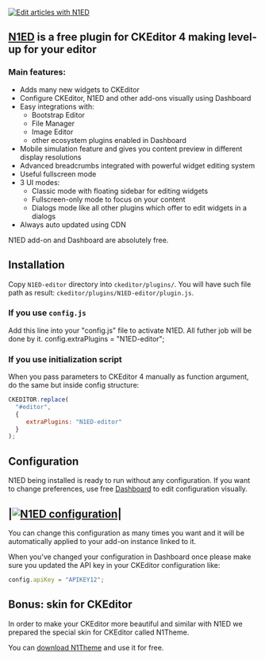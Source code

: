 [![Edit articles with N1ED](https://n1ed.com/img/screenshots/docs/widgets/font-awesome/choose-icon-788.png)](https://n1ed.com)

## [N1ED](https://n1ed.com) is a free plugin for CKEditor 4 making level-up for your editor

### Main features:

- Adds many new widgets to CKEditor
- Configure CKEditor, N1ED and other add-ons visually using Dashboard
- Easy integrations with:
    - Bootstrap Editor
    - File Manager
    - Image Editor
    - other ecosystem plugins enabled in Dashboard
- Mobile simulation feature and gives you content preview in different display resolutions
- Advanced breadcrumbs integrated with powerful widget editing system
- Useful fullscreen mode
- 3 UI modes:
    - Classic mode with floating sidebar for editing widgets
    - Fullscreen-only mode to focus on your content
    - Dialogs mode like all other plugins which offer to edit widgets in a dialogs
- Always auto updated using CDN

N1ED add-on and Dashboard are absolutely free.


## Installation

Copy ```N1ED-editor``` directory into ```ckeditor/plugins/```.
You will have such file path as result: ```ckeditor/plugins/N1ED-editor/plugin.js```.

### If you use ```config.js```
Add this line into your "config.js" file to activate N1ED. All futher job will be done by it.
config.extraPlugins = "N1ED-editor";

### If you use initialization script
When you pass parameters to CKEditor 4 manually as function argument, do the same but inside config structure:
```js
CKEDITOR.replace(
  "#editor",
  {
     extraPlugins: "N1ED-editor"
  }
);
```

## Configuration

N1ED being installed is ready to run without any configuration.
If you want to change preferences, use free [Dashboard](https://n1ed.com/dashboard) to edit configuration visually.

|[![N1ED configuration](https://n1ed.com/img/screenshots/docs/widgets/config-editor/config-editor-plugins-788.png)​](https://n1ed.com)|
-

You can change this configuration as many times you want and it will be automatically applied to your add-on instance linked to it.

When you've changed your configuration in Dashboard once please make sure you updated the API key in your CKEditor configuration like:

```js
config.apiKey = "APIKEY12";
```


## Bonus: skin for CKEditor

In order to make your CKEditor more beautiful and similar with N1ED we prepared the special skin for CKEditor called N1Theme.

You can [download N1Theme](https://ckeditor.com/cke4/addon/n1theme) and use it for free.

